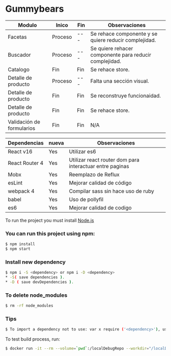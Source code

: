# Gummybears

| Modulo | Inico | Fin | Observaciones |
| ------ | ------ | ------ | ------ |
| Facetas | Proceso | --- | Se rehace componente y se quiere reducir complejidad. |
| Buscador | Proceso | --- | Se quiere rehacer componente para reducir complejidad. |
| Catalogo | Fin | Fin | Se rehace store. |
| Detalle de producto | Proceso | --- | Falta una sección visual. |
| Detalle de producto | Fin | Fin | Se reconstruye funcionaidad. |
| Detalle de producto | Fin | Fin | Se rehace store. |
| Validación de formularios | Fin | Fin | N/A |

| Dependencias | nueva | Observaciones|
| ------ | ------ | ------ |
| React v16 | Yes | Utilizar es6 |
| React Router 4 | Yes | Utilizar react router dom para interactuar entre paginas |
| Mobx | Yes | Reemplazo de Reflux |
| esLint | Yes | Mejorar calidad de código |
| webpack 4 | Yes | Compilar sass sin hace uso de ruby |
| babel | Yes | Uso de pollyfil |
| es6 | Yes | Mejorar calidad de codigo |


To run the project you must install [Node.js](https://nodejs.org/)

### You can run this project using npm:
```sh
$ npm install
$ npm start
```
### Install new dependency

```sh
$ npm i -S <dependency> or npm i -D <dependency>
* -S( save dependencies ).
* -D ( save devDependencies ).
```
### To delete node_modules

```sh
$ rm -rf node_modules
```

### Tips

```sh
$ To import a dependency not to use: var x require ('<dependency>'), use import x from '<dependency>'
```

To test build process, run:
```sh
$ docker run -it --rm --volume=`pwd`:/localDebugRepo --workdir="/localDebugRepo" --memory=1g --memory-swap=1g --entrypoint=/bin/bash docker.edgebound.net/builders/node-builder:latest
```
